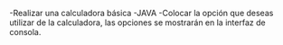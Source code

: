 -Realizar una calculadora básica
-JAVA
-Colocar la opción que deseas utilizar de la calculadora, las opciones se mostrarán en la interfaz de consola.
